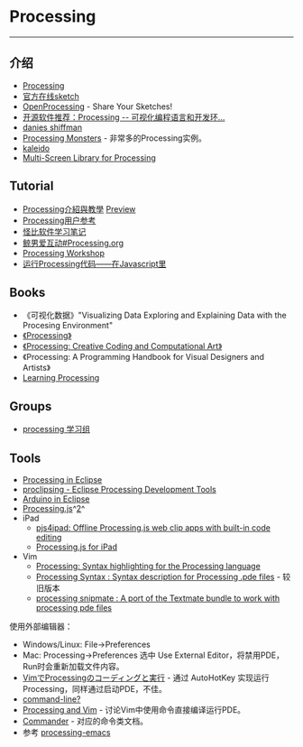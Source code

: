 
# Processing

----

## 介绍

* [Processing](http://processing.org/)
* [官方在线sketch](http://sketch.processing.org/)
* [OpenProcessing](http://www.openprocessing.org/) - Share Your Sketches!
* [开源软件推荐：Processing -- 可视化编程语言和开发环...](http://www.douban.com/group/topic/3634478/)
* [danies shiffman](http://www.shiffman.net/)
* [Processing Monsters](http://rmx.cz/monsters/) - 非常多的Processing实例。
* [kaleido](http://kaleido.media.mit.edu/)
* [Multi-Screen Library for Processing](http://code.google.com/p/mostpixelsever/)


## Tutorial

* [Processing介紹與教學](http://www.akivis.com/sarahjanssen/ime/imac/Ebooks/Processing.pdf)
  [Preview](http://docs.google.com/viewer?a=v&q=cache:H_yQbMJSPD4J:www.akivis.com/sarahjanssen/ime/imac/Ebooks/Processing.pdf+processing.org+%E5%AE%89%E8%A3%85&hl=zh-CN&gl=hk&pid=bl&srcid=ADGEESiCjrjyJFqnKxvZqedj5dtTE_xsQf0akIsoEcAE5pQGKUc-HvRZIBPZQndM6momUVA53Zvrv5hvMMOaLq9ZqW3BZ_ID-RC_VvpJ74hfJsz_fDclnDlA6TOVlNSwVx1gNRwJEFyK&sig=AHIEtbTbvqfZ-4GylkRnpZeXR5NCXlFwrw)
* [Processing用户参考](http://wiki.openframeworks.cc/index.php?title=Processing%E7%94%A8%E6%88%B7%E5%8F%82%E8%80%83)
* [怪比软件学习笔记](http://www.ccttours.com/blog/?cat=57)
* [鲸男爱互动#Processing.org](http://imlab.cc/whale/?cat=15)
* [Processing Workshop](http://www.silentlycrashing.net/p5/introduction.php)
* [运行Processing代码——在Javascript里](http://erlang-china.org/misc/run_processing_code_in_javascript.html)


## Books

* 《可视化数据》"Visualizing Data Exploring and Explaining Data with the Procesing Environment"
* [《Processing》](http://book.douban.com/subject/2043236/)
* [《Processing: Creative Coding and Computational Art》](http://book.douban.com/subject/1474114/)
* 《Processing: A Programming Handbook for Visual Designers and Artists》
* [Learning Processing](http://www.learningprocessing.com/)


## Groups

* [processing 学习组](http://www.douban.com/group/processing/)


## Tools

* [Processing in Eclipse](http://processing.org/learning/tutorials/eclipse/)
* [proclipsing - Eclipse Processing Development Tools](http://code.google.com/p/proclipsing/)
* [Arduino in Eclipse](http://itpedia.nyu.edu/wiki/Arduino_in_Eclipse)
* [Processing.js](http://processingjs.org/)^[2](http://ejohn.org/blog/processingjs/)^
* iPad
    * [pjs4ipad: Offline Processing.js web clip apps with built-in code editing](http://code.google.com/p/pjs4ipad/)
    * [Processing.js for iPad](http://jepstone.net/pjs4ipad/editor.php/HiPad4bbdcf773c323)
* Vim
    * [Processing: Syntax highlighting for the Processing language](http://www.vim.org/scripts/script.php?script_id=2115)
    * [Processing Syntax : Syntax description for Processing .pde files](http://www.vim.org/scripts/script.php?script_id=1395) - 较旧版本
    * [processing snipmate : A port of the Textmate bundle to work with processing pde files](http://www.vim.org/scripts/script.php?script_id=3218)


使用外部编辑器：<br />
* Windows/Linux: File->Preferences
* Mac: Processing->Preferences
选中 Use External Editor，将禁用PDE，Run时会重新加载文件内容。
* [VimでProcessingのコーディングと実行](http://blog.blueblack.net/item_383) - 通过 AutoHotKey 实现运行Processing，同样通过启动PDE，不佳。
* [command-line?](http://processing.org/discourse/yabb2/YaBB.pl?num=1114277521)
* [Processing and Vim](http://processing.org/discourse/yabb2/YaBB.pl?num=1227824942/6) - 讨论Vim中使用命令直接编译运行PDE。
* [Commander](http://dev.processing.org/reference/everything/javadoc/processing/app/Commander.html) - 对应的命令类文档。
* 参考 [processing-emacs](http://github.com/omouse/processing-emacs)
